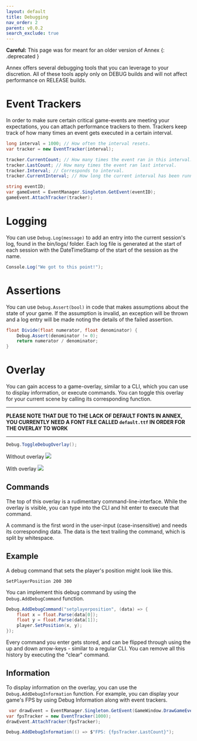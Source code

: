 ```yaml
---
layout: default
title: Debugging
nav_order: 2
parent: v0.0.2
search_exclude: true
---
```


**Careful:** This page was for meant for an older version of Annex
{: .deprecated }

Annex offers several debugging tools that you can leverage to your discretion. All of these tools apply only on DEBUG builds and will not affect performance on RELEASE builds.

# Event Trackers
In order to make sure certain critical game-events are meeting your expectations, you can attach performance trackers to them. Trackers keep track of how many times an event gets executed in a certain interval. 

```cs
long interval = 1000; // How often the interval resets.
var tracker = new EventTracker(interval);

tracker.CurrentCount; // How many times the event ran in this interval.
tracker.LastCount; // How many times the event ran last interval.
tracker.Interval; // Corresponds to interval.
tracker.CurrentInterval; // How long the current interval has been running for.

string eventID;
var gameEvent = EventManager.Singleton.GetEvent(eventID);
gameEvent.AttachTracker(tracker);
```

# Logging
You can use `Debug.Log(message)` to add an entry into the current session's log, found in the bin/logs/ folder. Each log file is generated at the start of each session with the DateTimeStamp of the start of the session as the name.

```cs
Console.Log("We got to this point!");
```

# Assertions 
You can use `Debug.Assert(bool)` in code that makes assumptions about the state of your game. If the assumption is invalid, an exception will be thrown and a log entry will be made noting the details of the failed assertion.

```cs
float Divide(float numerator, float denominator) {
    Debug.Assert(denominator != 0);
    return numerator / denominator;
}
```

# Overlay
You can gain access to a game-overlay, similar to a CLI, which you can use to display information, or execute commands. You can toggle this overlay for your current scene by calling its corresponding function.


***
**PLEASE NOTE THAT DUE TO THE LACK OF DEFAULT FONTS IN ANNEX, YOU CURRENTLY NEED A FONT FILE CALLED `default.ttf` IN ORDER FOR THE OVERLAY TO WORK**
***

```cs
Debug.ToggleDebugOverlay();
```

Without overlay
![](https://i.imgur.com/xD23ZpR.png)

With overlay
![](https://i.imgur.com/8pdNerH.png)

## Commands
The top of this overlay is a rudimentary command-line-interface. While the overlay is visible, you can type into the CLI and hit enter to execute that command. 

A command is the first word in the user-input (case-insensitive) and needs its corresponding data.
The data is the text trailing the command, which is split by whitespace.

## Example
A debug command that sets the player's position might look like this.

```
SetPlayerPosition 200 300
```

You can implement this debug command by using the `Debug.AddDebugCommand` function.

```cs
Debug.AddDebugCommand("setplayerposition", (data) => {
    float x = float.Parse(data[0]);
    float y = float.Parse(data[1]);
    player.SetPosition(x, y);
});
```

Every command you enter gets stored, and can be flipped through using the up and down arrow-keys - similar to a regular CLI. You can remove all this history by executing the "clear" command.

## Information
To display information on the overlay, you can use the `Debug.AddDebugInformation` function.
For example, you can display your game's FPS by using Debug Information along with event trackers.

```cs
 var drawEvent = EventManager.Singleton.GetEvent(GameWindow.DrawGameEventID);
var fpsTracker = new EventTracker(1000);
drawEvent.AttachTracker(fpsTracker);

Debug.AddDebugInformation(() => $"FPS: {fpsTracker.LastCount}");
```